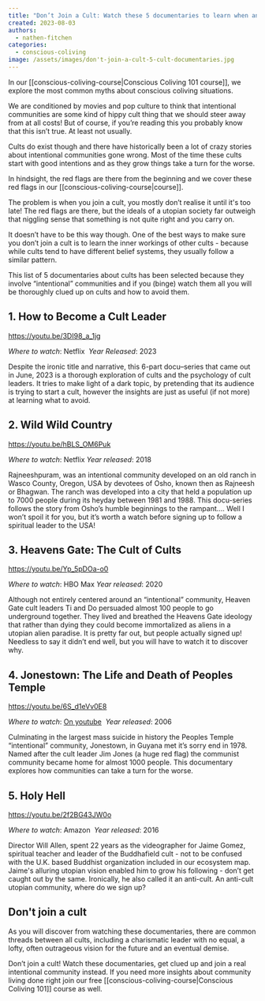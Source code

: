 ```yaml
---
title: "Don’t Join a Cult: Watch these 5 documentaries to learn when an intentional community might have the wrong intentions"
created: 2023-08-03
authors: 
  - nathen-fitchen
categories: 
  - conscious-coliving
image: /assets/images/don't-join-a-cult-5-cult-documentaries.jpg
---
```


In our [[conscious-coliving-course|Conscious Coliving 101 course]], we explore the most common myths about conscious coliving situations. 

We are conditioned by movies and pop culture to think that intentional communities are some kind of hippy cult thing that we should steer away from at all costs! But of course, if you’re reading this you probably know that this isn’t true. At least not usually. 

Cults do exist though and there have historically been a lot of crazy stories about intentional communities gone wrong. Most of the time these cults start with good intentions and as they grow things take a turn for the worse. 

In hindsight, the red flags are there from the beginning and we cover these red flags in our [[conscious-coliving-course|course]]. 

The problem is when you join a cult, you mostly don’t realise it until it's too late! The red flags are there, but the ideals of a utopian society far outweigh that niggling sense that something is not quite right and you carry on.  
  
It doesn’t have to be this way though. One of the best ways to make sure you don’t join a cult is to learn the inner workings of other cults - because while cults tend to have different belief systems, they usually follow a similar pattern.  
  
This list of 5 documentaries about cults has been selected because they involve “intentional” communities and if you (binge) watch them all you will be thoroughly clued up on cults and how to avoid them. 

## 1. How to Become a Cult Leader

https://youtu.be/3DI98_a_1jg

*Where to watch*: Netflix 
*Year Released*: 2023

Despite the ironic title and narrative, this 6-part docu–series that came out in June, 2023 is a thorough exploration of cults and the psychology of cult leaders. It tries to make light of a dark topic, by pretending that its audience is trying to start a cult, however the insights are just as useful (if not more) at learning what to avoid. 

## 2. Wild Wild Country

https://youtu.be/hBLS_OM6Puk

*Where to watch*: Netflix
*Year released*: 2018

Rajneeshpuram, was an intentional community developed on an old ranch in Wasco County, Oregon, USA by devotees of Osho, known then as Rajneesh or Bhagwan. The ranch was developed into a city that held a population up to 7000 people during its heyday between 1981 and 1988. This docu-series follows the story from Osho’s humble beginnings to the rampant…. Well I won’t spoil it for you, but it’s worth a watch before signing up to follow a spiritual leader to the USA!

## 3. Heavens Gate: The Cult of Cults

https://youtu.be/Yp_5pDOa-o0

*Where to watch*: HBO Max
*Year released*: 2020 

Although not entirely centered around an “intentional” community, Heaven Gate cult leaders Ti and Do persuaded almost 100 people to go underground together. They lived and breathed the Heavens Gate ideology that rather than dying they could become immortalized as aliens in a utopian alien paradise. It is pretty far out, but people actually signed up! Needless to say it didn’t end well, but you will have to watch it to discover why. 

## 4. Jonestown: The Life and Death of Peoples Temple

https://youtu.be/6S_d1eVv0E8


*Where to watch*: [On youtube]([https://www.youtube.com/watch?v=traRRAQQfbg](https://www.youtube.com/watch?v=traRRAQQfbg)) 
*Year released*: 2006 

Culminating in the largest mass suicide in history the Peoples Temple “intentional” community, Jonestown, in Guyana met it’s sorry end in 1978. Named after the cult leader Jim Jones (a huge red flag) the communist community became home for almost 1000 people. This documentary explores how communities can take a turn for the worse. 

## 5. Holy Hell

https://youtu.be/2f2BG43JW0o

*Where to watch*: Amazon 
*Year released*: 2016

Director Will Allen, spent 22 years as the videographer for Jaime Gomez, spiritual teacher and leader of the Buddhafield cult - not to be confused with the U.K. based Buddhist organization included in our ecosystem map. Jaime's alluring utopian vision enabled him to grow his following - don’t get caught out by the same. Ironically, he also called it an anti-cult. An anti-cult utopian community, where do we sign up? 

## Don't join a cult 

As you will discover from watching these documentaries, there are common threads between all cults, including a charismatic leader with no equal, a lofty, often outrageous vision for the future and an eventual demise.   

Don’t join a cult! Watch these documentaries, get clued up and join a real intentional community instead. If you need more insights about community living done right join our free [[conscious-coliving-course|Conscious Coliving 101]] course as well.
